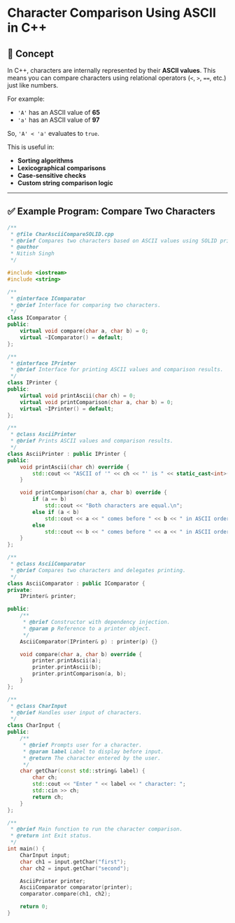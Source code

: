 
# Character Comparison Using ASCII in C++

## 🧠 Concept

In C++, characters are internally represented by their **ASCII values**. This means you can compare characters using relational operators (`<`, `>`, `==`, etc.) just like numbers.

For example:
- `'A'` has an ASCII value of **65**
- `'a'` has an ASCII value of **97**

So, `'A' < 'a'` evaluates to `true`.

This is useful in:
- **Sorting algorithms**
- **Lexicographical comparisons**
- **Case-sensitive checks**
- **Custom string comparison logic**

---

## ✅ Example Program: Compare Two Characters

```cpp
/**
 * @file CharAsciiCompareSOLID.cpp
 * @brief Compares two characters based on ASCII values using SOLID principles.
 * @author 
 * Nitish Singh
 */

#include <iostream>
#include <string>

/**
 * @interface IComparator
 * @brief Interface for comparing two characters.
 */
class IComparator {
public:
    virtual void compare(char a, char b) = 0;
    virtual ~IComparator() = default;
};

/**
 * @interface IPrinter
 * @brief Interface for printing ASCII values and comparison results.
 */
class IPrinter {
public:
    virtual void printAscii(char ch) = 0;
    virtual void printComparison(char a, char b) = 0;
    virtual ~IPrinter() = default;
};

/**
 * @class AsciiPrinter
 * @brief Prints ASCII values and comparison results.
 */
class AsciiPrinter : public IPrinter {
public:
    void printAscii(char ch) override {
        std::cout << "ASCII of '" << ch << "' is " << static_cast<int>(ch) << std::endl;
    }

    void printComparison(char a, char b) override {
        if (a == b)
            std::cout << "Both characters are equal.\n";
        else if (a < b)
            std::cout << a << " comes before " << b << " in ASCII order.\n";
        else
            std::cout << b << " comes before " << a << " in ASCII order.\n";
    }
};

/**
 * @class AsciiComparator
 * @brief Compares two characters and delegates printing.
 */
class AsciiComparator : public IComparator {
private:
    IPrinter& printer;

public:
    /**
     * @brief Constructor with dependency injection.
     * @param p Reference to a printer object.
     */
    AsciiComparator(IPrinter& p) : printer(p) {}

    void compare(char a, char b) override {
        printer.printAscii(a);
        printer.printAscii(b);
        printer.printComparison(a, b);
    }
};

/**
 * @class CharInput
 * @brief Handles user input of characters.
 */
class CharInput {
public:
    /**
     * @brief Prompts user for a character.
     * @param label Label to display before input.
     * @return The character entered by the user.
     */
    char getChar(const std::string& label) {
        char ch;
        std::cout << "Enter " << label << " character: ";
        std::cin >> ch;
        return ch;
    }
};

/**
 * @brief Main function to run the character comparison.
 * @return int Exit status.
 */
int main() {
    CharInput input;
    char ch1 = input.getChar("first");
    char ch2 = input.getChar("second");

    AsciiPrinter printer;
    AsciiComparator comparator(printer);
    comparator.compare(ch1, ch2);

    return 0;
}

```
